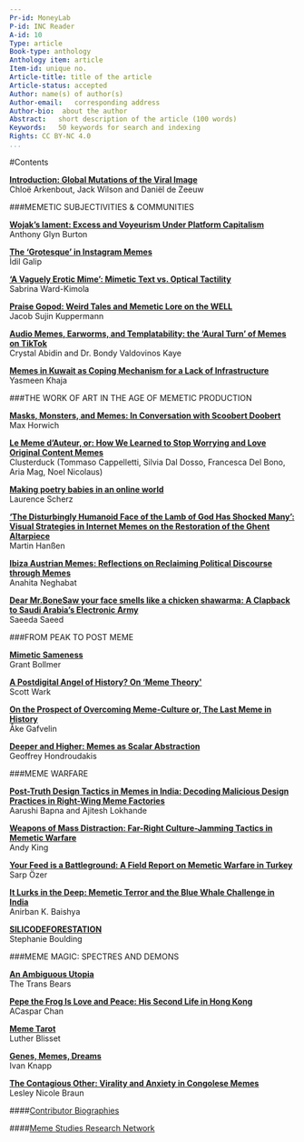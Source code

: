 ```yaml
---
Pr-id: MoneyLab
P-id: INC Reader
A-id: 10
Type: article
Book-type: anthology
Anthology item: article
Item-id: unique no.
Article-title: title of the article
Article-status: accepted
Author: name(s) of author(s)
Author-email:   corresponding address
Author-bio:  about the author
Abstract:   short description of the article (100 words)
Keywords:   50 keywords for search and indexing
Rights: CC BY-NC 4.0
...
```



#Contents

 <a href='ch005.xhtml'>**Introduction: Global Mutations of the Viral Image**</a>
<br/>Chloë Arkenbout, Jack Wilson and Daniël de Zeeuw 

###MEMETIC SUBJECTIVITIES & COMMUNITIES

<a href='ch006.xhtml'>**Wojak’s lament: Excess and Voyeurism Under Platform Capitalism**</a>
<br/>Anthony Glyn Burton

<a href='ch007.xhtml'>**The ‘Grotesque’ in Instagram Memes**</a>
<br/>İdil Galip


<a href='ch008.xhtml'>**‘A Vaguely Erotic Mime’: Mimetic Text vs. Optical Tactility**</a>
<br/>Sabrina Ward-Kimola

<a href='ch009.xhtml'>**Praise Gopod: Weird Tales and Memetic Lore on the WELL**</a>
<br/>Jacob Sujin Kuppermann

<a href='ch010.xhtml'>**Audio Memes, Earworms, and Templatability: the ‘Aural Turn’ of Memes on TikTok**</a>
<br/>Crystal Abidin and Dr. Bondy Valdovinos Kaye

<a href='ch011.xhtml'>**Memes in Kuwait as Coping Mechanism for a Lack of Infrastructure**</a>
<br/>Yasmeen Khaja

###THE WORK OF ART IN THE AGE OF MEMETIC PRODUCTION

<a href='ch012.xhtml'>**Masks, Monsters, and Memes: In Conversation with Scoobert Doobert**</a>
<br/>Max Horwich

<a href='ch013.xhtml'>**Le Meme d’Auteur, or: 
How We Learned to Stop Worrying and Love Original Content Memes**</a>
<br/>Clusterduck (Tommaso Cappelletti, Silvia Dal Dosso, Francesca Del Bono, Aria Mag, Noel Nicolaus)

<a href='ch014.xhtml'>**Making poetry babies in an online world**</a>
<br/>Laurence Scherz

<a href='ch015.xhtml'>**‘The Disturbingly Humanoid Face of the Lamb of God Has Shocked Many’: Visual Strategies in Internet Memes on the Restoration of the Ghent Altarpiece**</a>
<br/>Martin Hanßen

<a href='ch016.xhtml'>**Ibiza Austrian Memes: Reflections on Reclaiming Political Discourse through Memes**</a>
<br/>Anahita Neghabat

<a href='ch017.xhtml'>**Dear Mr.BoneSaw your face smells like a chicken shawarma: 
A Clapback to Saudi Arabia’s Electronic Army**</a>
<br/>Saeeda Saeed

###FROM PEAK TO POST MEME

<a href='ch018.xhtml'>**Mimetic Sameness**</a>
<br/>Grant Bollmer

<a href='ch019.xhtml'>**A Postdigital Angel of History? On ‘Meme Theory'**</a>
<br/>Scott Wark

<a href='ch018.xhtml'>**On the Prospect of Overcoming Meme-Culture or, The Last Meme in History**</a>
<br/>Åke Gafvelin

<a href='ch019.xhtml'>**Deeper and Higher: Memes as Scalar Abstraction**</a>
<br/>Geoffrey Hondroudakis

###MEME WARFARE

<a href='ch018.xhtml'>**Post-Truth Design Tactics in Memes in India: Decoding Malicious Design Practices in Right-Wing Meme Factories**</a>
<br/>Aarushi Bapna and Ajitesh Lokhande

<a href='ch019.xhtml'>**Weapons of Mass Distraction: Far-Right Culture-Jamming Tactics in Memetic Warfare**</a>
<br/>Andy King

<a href='ch018.xhtml'>**Your Feed is a Battleground: A Field Report on Memetic Warfare in Turkey**</a>
<br/>Sarp Özer

<a href='ch019.xhtml'>**It Lurks in the Deep: Memetic Terror and the Blue Whale Challenge in India**</a>
<br/>Anirban K. Baishya

<a href='ch019.xhtml'>**SILICODEFORESTATION**</a>
<br/>Stephanie Boulding

###MEME MAGIC: SPECTRES AND DEMONS

<a href='ch019.xhtml'>**An Ambiguous Utopia**</a>
<br/>The Trans Bears

<a href='ch019.xhtml'>**Pepe the Frog Is Love and Peace: His Second Life in Hong Kong**</a>
<br/>ACaspar Chan

<a href='ch019.xhtml'>**Meme Tarot**</a>
<br/>Luther Blisset

<a href='ch019.xhtml'>**Genes, Memes, Dreams**</a>
<br/>Ivan Knapp

<a href='ch019.xhtml'>**The Contagious Other: Virality and Anxiety in Congolese Memes**</a>
<br/>Lesley Nicole Braun

####<a href='ch020.xhtml'>Contributor Biographies</a>

####<a href='ch020.xhtml'>Meme Studies Research Network</a>
